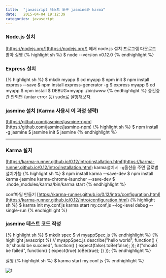 ```yaml
---
title:  "javascript 테스트 도구 jasmine과 karma"
date:   2015-04-04 19:12:39
categories: javascript
---
```


### Node.js 설치

[https://nodejs.org/](https://nodejs.org/) 에서 node.js 설치 프로그램 다운로드 받아 실행
{% highlight sh %}
$ node --version
v0.12.0
{% endhighlight %}


### Express 설치
{% highlight sh %}
$ mkdir myapp
$ cd myapp
$ npm init
$ npm install express --save
$ npm install express-generator -g
$ express myapp
$ cd myapp
$ npm install
$ DEBUG=myapp ./bin/www
{% endhighlight %}
중간중간 안되면 (untar error 등) sudo로 실행해보자.


### jasmine 설치 (Karma 사용시 이 과정 생략)

[https://github.com/jasmine/jasmine-npm](https://github.com/jasmine/jasmine-npm)
{% highlight sh %}
$ npm install -g jasmine
$ jasmine init
$ jasmine
{% endhighlight %}
  


---
  



### Karma 설치
[https://karma-runner.github.io/0.12/intro/installation.html](https://karma-runner.github.io/0.12/intro/installation.html)
karma설치시 `-g`옵션을 주면 글로벌 설치가능
{% highlight sh %}
$ npm install karma --save-dev
$ npm install karma-jasmine karma-chrome-launcher --save-dev
$ ./node_modules/karma/bin/karma start
{% endhighlight %}

conf파일 만들기
[https://karma-runner.github.io/0.12/intro/configuration.html](https://karma-runner.github.io/0.12/intro/configuration.html)
{% highlight sh %}
$ karma init my.conf.js
karma start my.conf.js --log-level debug --single-run
{% endhighlight %}


### jasmine 테스트 코드 작성
{% highlight sh %}
$ mkdir spec
$ vi myappSpec.js
{% endhighlight %}
{% highlight javascript %}
// myappSpec.js
describe("hello world", function() {
  it("should be succeed", function() {
    expect(false).toBe(false);
  });
  it("should be failed", function() {
    expect(true).toBe(true);
  })
});
{% endhighlight %}

실행
{% highlight sh %}
$ karma start my.conf.js
{% endhighlight %}

![1](https://github.nhnent.com/hyeonjae-park/fe-training/blob/master/assets/5-karma-result.png)


